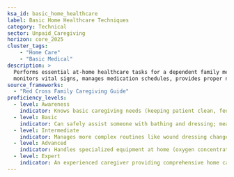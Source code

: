 ```yaml
---  
ksa_id: basic_home_healthcare  
label: Basic Home Healthcare Techniques  
category: Technical  
sector: Unpaid_Caregiving  
horizon: core_2025  
cluster_tags: 
    - "Home Care"
    - "Basic Medical"
description: >  
  Performs essential at-home healthcare tasks for a dependent family member or friend;  
  monitors vital signs, manages medication schedules, provides proper nutrition and hygiene care, assists with mobility and exercises, and knows how to perform basic first aid or when to seek professional medical help.  
source_frameworks:  
  - "Red Cross Family Caregiving Guide"  
proficiency_levels:  
  - level: Awareness  
    indicator: Knows basic caregiving needs (keeping patient clean, fed, on meds); aware that things like blood pressure or sugar levels might need checking.  
  - level: Basic  
    indicator: Can safely assist someone with bathing and dressing; measures temperature or blood pressure with household devices; follows a medication list as instructed by a doctor; applies simple first aid (cleaning minor cuts, using bandages).  
  - level: Intermediate  
    indicator: Manages more complex routines like wound dressing changes if trained, range-of-motion exercises for a bedridden person; adjusts meal plans for dietary needs; keeps a log of symptoms or side effects to report to healthcare providers; proficient in safe transfer techniques (bed to chair, etc.).  
  - level: Advanced  
    indicator: Handles specialized equipment at home (oxygen concentrator, feeding tube with training); coordinates scheduling of medical appointments and therapies; advocates effectively with healthcare professionals on behalf of the care recipient; perhaps trains other family members in basic tasks.  
  - level: Expert  
    indicator: An experienced caregiver providing comprehensive home care; anticipates needs and prevents complications; might volunteer or organize community training for new family caregivers (leveraging Red Cross or similar curricula); integrates advanced directives and care plans smoothly into daily care.  
---  
```

